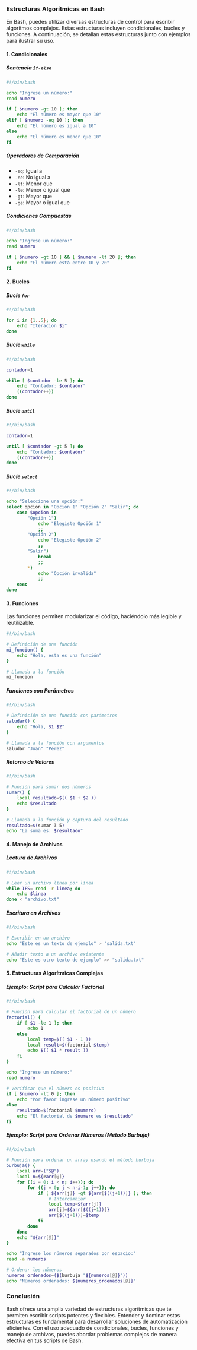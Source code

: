 ### **Estructuras Algorítmicas en Bash**

En Bash, puedes utilizar diversas estructuras de control para escribir algoritmos complejos. Estas estructuras incluyen condicionales, bucles y funciones. A continuación, se detallan estas estructuras junto con ejemplos para ilustrar su uso.

#### **1. Condicionales**

##### **Sentencia `if-else`**

```bash
#!/bin/bash

echo "Ingrese un número:"
read numero

if [ $numero -gt 10 ]; then
    echo "El número es mayor que 10"
elif [ $numero -eq 10 ]; then
    echo "El número es igual a 10"
else
    echo "El número es menor que 10"
fi
```

##### **Operadores de Comparación**

- `-eq`: Igual a
- `-ne`: No igual a
- `-lt`: Menor que
- `-le`: Menor o igual que
- `-gt`: Mayor que
- `-ge`: Mayor o igual que

##### **Condiciones Compuestas**

```bash
#!/bin/bash

echo "Ingrese un número:"
read numero

if [ $numero -gt 10 ] && [ $numero -lt 20 ]; then
    echo "El número está entre 10 y 20"
fi
```

#### **2. Bucles**

##### **Bucle `for`**

```bash
#!/bin/bash

for i in {1..5}; do
    echo "Iteración $i"
done
```

##### **Bucle `while`**

```bash
#!/bin/bash

contador=1

while [ $contador -le 5 ]; do
    echo "Contador: $contador"
    ((contador++))
done
```

##### **Bucle `until`**

```bash
#!/bin/bash

contador=1

until [ $contador -gt 5 ]; do
    echo "Contador: $contador"
    ((contador++))
done
```

##### **Bucle `select`**

```bash
#!/bin/bash

echo "Seleccione una opción:"
select opcion in "Opción 1" "Opción 2" "Salir"; do
    case $opcion in
        "Opción 1")
            echo "Elegiste Opción 1"
            ;;
        "Opción 2")
            echo "Elegiste Opción 2"
            ;;
        "Salir")
            break
            ;;
        *)
            echo "Opción inválida"
            ;;
    esac
done
```

#### **3. Funciones**

Las funciones permiten modularizar el código, haciéndolo más legible y reutilizable.

```bash
#!/bin/bash

# Definición de una función
mi_funcion() {
    echo "Hola, esta es una función"
}

# Llamada a la función
mi_funcion
```

##### **Funciones con Parámetros**

```bash
#!/bin/bash

# Definición de una función con parámetros
saludar() {
    echo "Hola, $1 $2"
}

# Llamada a la función con argumentos
saludar "Juan" "Pérez"
```

##### **Retorno de Valores**

```bash
#!/bin/bash

# Función para sumar dos números
sumar() {
    local resultado=$(( $1 + $2 ))
    echo $resultado
}

# Llamada a la función y captura del resultado
resultado=$(sumar 3 5)
echo "La suma es: $resultado"
```

#### **4. Manejo de Archivos**

##### **Lectura de Archivos**

```bash
#!/bin/bash

# Leer un archivo línea por línea
while IFS= read -r linea; do
    echo $linea
done < "archivo.txt"
```

##### **Escritura en Archivos**

```bash
#!/bin/bash

# Escribir en un archivo
echo "Este es un texto de ejemplo" > "salida.txt"

# Añadir texto a un archivo existente
echo "Este es otro texto de ejemplo" >> "salida.txt"
```

#### **5. Estructuras Algorítmicas Complejas**

##### **Ejemplo: Script para Calcular Factorial**

```bash
#!/bin/bash

# Función para calcular el factorial de un número
factorial() {
    if [ $1 -le 1 ]; then
        echo 1
    else
        local temp=$(( $1 - 1 ))
        local result=$(factorial $temp)
        echo $(( $1 * result ))
    fi
}

echo "Ingrese un número:"
read numero

# Verificar que el número es positivo
if [ $numero -lt 0 ]; then
    echo "Por favor ingrese un número positivo"
else
    resultado=$(factorial $numero)
    echo "El factorial de $numero es $resultado"
fi
```

##### **Ejemplo: Script para Ordenar Números (Método Burbuja)**

```bash
#!/bin/bash

# Función para ordenar un array usando el método burbuja
burbuja() {
    local arr=("$@")
    local n=${#arr[@]}
    for ((i = 0; i < n; i++)); do
        for ((j = 0; j < n-i-1; j++)); do
            if [ ${arr[j]} -gt ${arr[$((j+1))]} ]; then
                # Intercambiar
                local temp=${arr[j]}
                arr[j]=${arr[$((j+1))]}
                arr[$((j+1))]=$temp
            fi
        done
    done
    echo "${arr[@]}"
}

echo "Ingrese los números separados por espacio:"
read -a numeros

# Ordenar los números
numeros_ordenados=($(burbuja "${numeros[@]}"))
echo "Números ordenados: ${numeros_ordenados[@]}"
```

### **Conclusión**

Bash ofrece una amplia variedad de estructuras algorítmicas que te permiten escribir scripts potentes y flexibles. Entender y dominar estas estructuras es fundamental para desarrollar soluciones de automatización eficientes. Con el uso adecuado de condicionales, bucles, funciones y manejo de archivos, puedes abordar problemas complejos de manera efectiva en tus scripts de Bash.